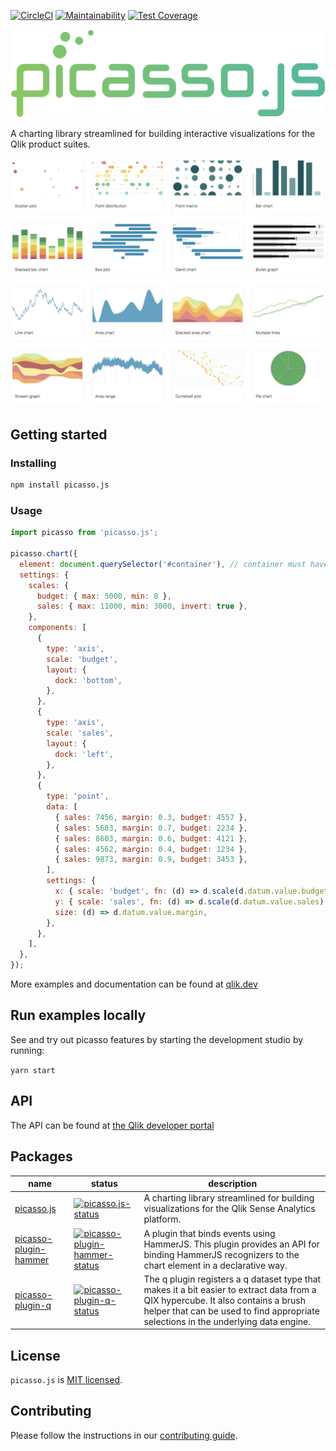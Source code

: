 [![CircleCI](https://circleci.com/gh/qlik-oss/picasso.js.svg?style=shield)](https://circleci.com/gh/qlik-oss/picasso.js)
[![Maintainability](https://api.codeclimate.com/v1/badges/99b380b0ac073f7e3b9d/maintainability)](https://codeclimate.com/github/qlik-oss/picasso.js/maintainability)
[![Test Coverage](https://api.codeclimate.com/v1/badges/99b380b0ac073f7e3b9d/test_coverage)](https://codeclimate.com/github/qlik-oss/picasso.js/test_coverage)

![picasso.js](docs/assets/picassojs.png)

A charting library streamlined for building interactive visualizations for the Qlik product suites.

[![Examples](docs/assets/examples.png)](https://qlik.dev)

## Getting started

### Installing

```sh
npm install picasso.js
```

### Usage

```js
import picasso from 'picasso.js';

picasso.chart({
  element: document.querySelector('#container'), // container must have a width and height specified
  settings: {
    scales: {
      budget: { max: 5000, min: 0 },
      sales: { max: 11000, min: 3000, invert: true },
    },
    components: [
      {
        type: 'axis',
        scale: 'budget',
        layout: {
          dock: 'bottom',
        },
      },
      {
        type: 'axis',
        scale: 'sales',
        layout: {
          dock: 'left',
        },
      },
      {
        type: 'point',
        data: [
          { sales: 7456, margin: 0.3, budget: 4557 },
          { sales: 5603, margin: 0.7, budget: 2234 },
          { sales: 8603, margin: 0.6, budget: 4121 },
          { sales: 4562, margin: 0.4, budget: 1234 },
          { sales: 9873, margin: 0.9, budget: 3453 },
        ],
        settings: {
          x: { scale: 'budget', fn: (d) => d.scale(d.datum.value.budget) },
          y: { scale: 'sales', fn: (d) => d.scale(d.datum.value.sales) },
          size: (d) => d.datum.value.margin,
        },
      },
    ],
  },
});
```

More examples and documentation can be found at [qlik.dev](https://qlik.dev)

## Run examples locally

See and try out picasso features by starting the development studio by running:

`yarn start`

## API

The API can be found at [the Qlik developer portal](https://qlik.dev/apis/javascript/picassojs)

## Packages

| name                    | status                                                       | description                                                                                                                                                                                                             |
| ----------------------- | ------------------------------------------------------------ | ----------------------------------------------------------------------------------------------------------------------------------------------------------------------------------------------------------------------- |
| [picasso.js]            | [![picasso.js-status]][picasso.js-npm]                       | A charting library streamlined for building visualizations for the Qlik Sense Analytics platform.                                                                                                                       |
| [picasso-plugin-hammer] | [![picasso-plugin-hammer-status]][picasso-plugin-hammer-npm] | A plugin that binds events using HammerJS. This plugin provides an API for binding HammerJS recognizers to the chart element in a declarative way.                                                                      |
| [picasso-plugin-q]      | [![picasso-plugin-q-status]][picasso-plugin-q-npm]           | The q plugin registers a q dataset type that makes it a bit easier to extract data from a QIX hypercube. It also contains a brush helper that can be used to find appropriate selections in the underlying data engine. |

## License

`picasso.js` is [MIT licensed](./LICENSE).

[picasso.js]: https://github.com/qlik-oss/picasso.js
[picasso.js-status]: https://img.shields.io/npm/v/picasso.js.svg
[picasso.js-npm]: https://www.npmjs.com/package/picasso.js
[picasso-plugin-hammer]: https://github.com/qlik-oss/picasso.js
[picasso-plugin-hammer-status]: https://img.shields.io/npm/v/picasso-plugin-hammer.svg
[picasso-plugin-hammer-npm]: https://www.npmjs.com/package/picasso-plugin-hammer
[picasso-plugin-q]: https://github.com/qlik-oss/picasso.js
[picasso-plugin-q-status]: https://img.shields.io/npm/v/picasso-plugin-q.svg
[picasso-plugin-q-npm]: https://www.npmjs.com/package/picasso-plugin-q

## Contributing

Please follow the instructions in our [contributing guide](./.github/CONTRIBUTING.md).
